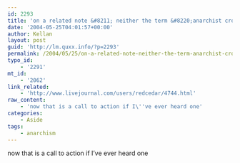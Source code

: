 ```yaml
---
id: 2293
title: 'on a related note &#8211; neither the term &#8220;anarchist cross-stitch&#8221; nor &#8220;activist cross-stitch&#8221; turn up anything on google'
date: '2004-05-25T04:01:57+00:00'
author: Kellan
layout: post
guid: 'http://lm.quxx.info/?p=2293'
permalink: /2004/05/25/on-a-related-note-neither-the-term-anarchist-cross-stitch-nor-activist-cross-stitch-turn-up-anything-on-google/
typo_id:
    - '2291'
mt_id:
    - '2062'
link_related:
    - 'http://www.livejournal.com/users/redcedar/4744.html'
raw_content:
    - 'now that is a call to action if I\''ve ever heard one'
categories:
    - Aside
tags:
    - anarchism
---
```


now that is a call to action if I’ve ever heard one